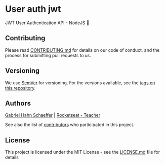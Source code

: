 # User auth jwt

JWT User Authentication API - NodeJS :busts_in_silhouette:

## Contributing

Please read [CONTRIBUTING.md](https://gist.github.com/PurpleBooth/b24679402957c63ec426) for details on our code of conduct, and the process for submitting pull requests to us.

## Versioning

We use [SemVer](http://semver.org/) for versioning. For the versions available, see the [tags on this repository](https://github.com/gabriel-hahn/user-auth-jwt/tags).

## Authors

[Gabriel Hahn Schaeffer](https://github.com/gabriel-hahn/) | [Rocketseat - Teacher](https://github.com/Rocketseat)

See also the list of [contributors](https://github.com/gabriel-hahn/user-auth-jwt/contributors) who participated in this project.

## License

This project is licensed under the MIT License - see the [LICENSE.md](LICENSE) file for details
